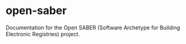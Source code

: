 # open-saber
Documentation for the Open SABER (Software Archetype for Building Electronic Registries) project. 
